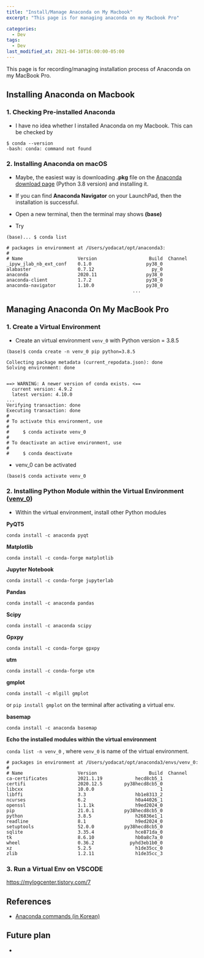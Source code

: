 ```yaml
---
title: "Install/Manage Anaconda on My Macbook"
excerpt: "This page is for managing anaconda on my Macbook Pro"

categories:
  - Dev
tags:
  - Dev
last_modified_at: 2021-04-10T16:00:00-05:00
---
```


This page is for recording/managing installation process of Anaconda on my MacBook Pro. 



## Installing Anaconda on Macbook



### 1. Checking Pre-installed Anaconda 

- I have no idea whether I installed Anaconda on my Macbook. This can be checked by

```
$ conda --version
-bash: conda: command not found
```



### 2. Installing Anaconda on macOS

- Maybe, the easiest way is downloading **.pkg** file on the [Anaconda download page](https://www.anaconda.com/products/individual) (Python 3.8 version) and installing it.

- If you can find **Anaconda Navigator** on your LaunchPad, then the installation is successful.
- Open a new terminal, then the terminal may shows **(base)**
- Try

```
(base)... $ conda list

# packages in environment at /Users/yodacat/opt/anaconda3:
#
# Name                    Version                   Build  Channel
_ipyw_jlab_nb_ext_conf    0.1.0                    py38_0  
alabaster                 0.7.12                     py_0  
anaconda                  2020.11                  py38_0  
anaconda-client           1.7.2                    py38_0  
anaconda-navigator        1.10.0                   py38_0  
                                              ...
```





## Managing Anaconda On My MacBook Pro



### 1. Create a Virtual Environment

- Create an virtual environment `venv_0` with Python version = 3.8.5

```
(base)$ conda create -n venv_0 pip python=3.8.5

Collecting package metadata (current_repodata.json): done
Solving environment: done


==> WARNING: A newer version of conda exists. <==
  current version: 4.9.2
  latest version: 4.10.0
...
Verifying transaction: done
Executing transaction: done
#
# To activate this environment, use
#
#     $ conda activate venv_0
#
# To deactivate an active environment, use
#
#     $ conda deactivate
```

- venv_0 can be activated

```
(base)$ conda activate venv_0 
```



### 2. Installing Python Module within the Virtual Environment (<u>venv_0</u>)

- Within the virtual environment, install other Python modules

**PyQT5**

`conda install -c anaconda pyqt`



**Matplotlib**

`conda install -c conda-forge matplotlib`



**Jupyter Notebook**

`conda install -c conda-forge jupyterlab`



**Pandas**

`conda install -c anaconda pandas`



**Scipy**

`conda install -c anaconda scipy`



**Gpxpy**

`conda install -c conda-forge gpxpy`



**utm**

`conda install -c conda-forge utm`



**gmplot**

`conda install -c mlgill gmplot`

or `pip install gmplot` on the terminal after activating a virtual env.



**basemap**

`conda install -c anaconda basemap`



**Echo the installed modules within the virtual environment**

`conda list -n venv_0` , where `venv_0` is name of the virtual environment.

```
# packages in environment at /Users/yodacat/opt/anaconda3/envs/venv_0:
#
# Name                    Version                   Build  Channel
ca-certificates           2021.1.19            hecd8cb5_1  
certifi                   2020.12.5        py38hecd8cb5_0  
libcxx                    10.0.0                        1  
libffi                    3.3                  hb1e8313_2  
ncurses                   6.2                  h0a44026_1  
openssl                   1.1.1k               h9ed2024_0  
pip                       21.0.1           py38hecd8cb5_0  
python                    3.8.5                h26836e1_1  
readline                  8.1                  h9ed2024_0  
setuptools                52.0.0           py38hecd8cb5_0  
sqlite                    3.35.4               hce871da_0  
tk                        8.6.10               hb0a8c7a_0  
wheel                     0.36.2             pyhd3eb1b0_0  
xz                        5.2.5                h1de35cc_0  
zlib                      1.2.11               h1de35cc_3  
```



### 3. Run a Virtual Env on VSCODE

https://mylogcenter.tistory.com/7



## References

-  [Anaconda commands (in Korean)](https://medium.com/@5eo1ab/conda-env-%ED%84%B0%EB%AF%B8%EB%84%90-%EB%AA%85%EB%A0%B9%EC%96%B4-adc8366f8a9d)

## Future plan

-  